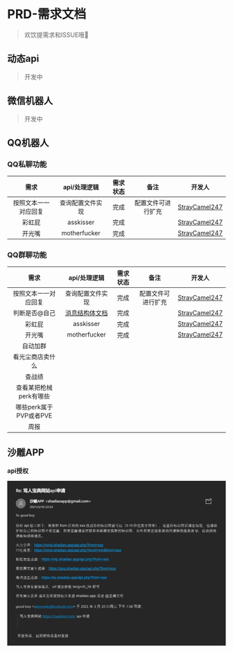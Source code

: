 # PRD-需求文档
> 欢饮提需求和ISSUE哦🙌
## 动态api
> 开发中
## 微信机器人
> 开发中
## QQ机器人
### QQ私聊功能
| 需求 | api/处理逻辑 | 需求状态 | 备注 |开发人 |
|:------:|:------:|:------:|:------:|:------:|
| 按照文本一一对应回复 | 查询配置文件实现 | 完成 | 配置文件可进行扩充 |[StrayCamel247](https://github.com/StrayCamel247) |
| 彩虹屁 | asskisser | 完成 |  |[StrayCamel247](https://github.com/StrayCamel247) |
| 开光嘴 | motherfucker | 完成 |  |[StrayCamel247](https://github.com/StrayCamel247) |


### QQ群聊功能
| 需求 | api/处理逻辑 | 需求状态 | 备注 |开发人 |
|:------:|:------:|:------:|:------:|:------:|
| 按照文本一一对应回复 | 查询配置文件实现 | 完成 | 配置文件可进行扩充 |[StrayCamel247](https://github.com/StrayCamel247) |
| 判断是否@自己 | [消息结构体文档](https://github.com/mamoe/mirai/blob/dev/docs/Messages.md) | 完成 |  |[StrayCamel247](https://github.com/StrayCamel247) |
| 彩虹屁 | asskisser | 完成 |  |[StrayCamel247](https://github.com/StrayCamel247) |
| 开光嘴 | motherfucker | 完成 |  |[StrayCamel247](https://github.com/StrayCamel247) |
| 自动加群 |  |  |  |
| 看光尘商店卖什么 |  |  |  |
| 查战绩 |  |  |  |
| 查看某把枪械perk有哪些 |  |  |  |
| 哪些perk属于PVP或者PVE |  |  |  |
| 周报 |  |  |  |

## 沙雕APP

**api授权**

![img](./media/shadiaoapp.jpg)
